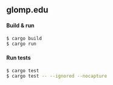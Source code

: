 
## glomp.edu
#### Build & run
```sh
$ cargo build
$ cargo run
```
#### Run tests
```sh
$ cargo test
$ cargo test -- --ignored --nocapture
```
